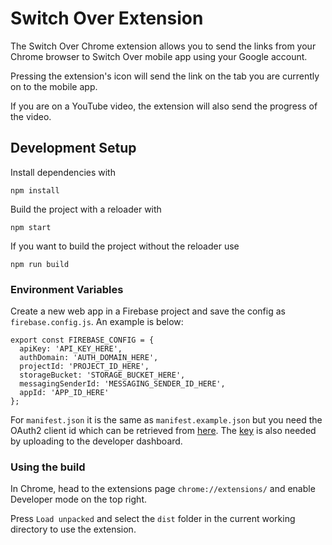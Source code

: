# Switch Over Extension
 
 The Switch Over Chrome extension allows you to send the links from your Chrome browser to Switch Over mobile app using your Google account.

 Pressing the extension's icon will send the link on the tab you are currently on to the mobile app.

 If you are on a YouTube video, the extension will also send the progress of the video.

## Development Setup
Install dependencies with
```
npm install
```
Build the project with a reloader with
```
npm start
```
If you want to build the project without the reloader use
```
npm run build
```

### Environment Variables
Create a new web app in a Firebase project and save the config as `firebase.config.js`. An example is below:

```
export const FIREBASE_CONFIG = {
  apiKey: 'API_KEY_HERE',
  authDomain: 'AUTH_DOMAIN_HERE',
  projectId: 'PROJECT_ID_HERE',
  storageBucket: 'STORAGE_BUCKET_HERE',
  messagingSenderId: 'MESSAGING_SENDER_ID_HERE',
  appId: 'APP_ID_HERE'
};
```

For `manifest.json` it is the same as `manifest.example.json` but you need the OAuth2 client id
which can be retrieved from [here](https://developer.chrome.com/docs/extensions/mv3/tut_oauth/#oauth_client). The [key](https://developer.chrome.com/docs/extensions/mv3/tut_oauth/#upload_to_dashboard) is also needed by uploading to the developer dashboard.

### Using the build
In Chrome, head to the extensions page `chrome://extensions/` and enable Developer mode on the top right.

Press `Load unpacked` and select the `dist` folder in the current working directory to use the extension.
